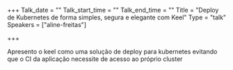 
+++
Talk_date = ""
Talk_start_time = ""
Talk_end_time = ""
Title = "Deploy de Kubernetes de forma simples, segura e elegante com Keel"
Type = "talk"
Speakers = ["aline-freitas"]

+++

Apresento o keel como uma solução de deploy para kubernetes evitando que o CI da aplicação necessite de acesso ao próprio cluster
